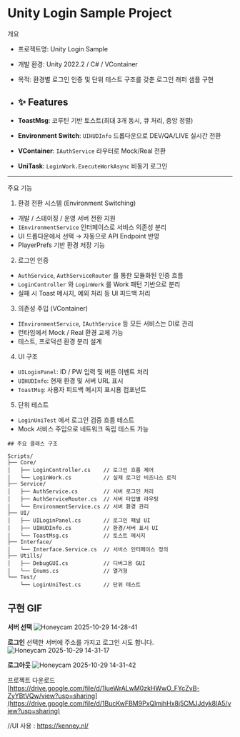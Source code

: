 # Unity Login Sample Project

개요
- 프로젝트명: Unity Login Sample  
- 개발 환경: Unity 2022.2 / C# / VContainer  
- 목적: 환경별 로그인 인증 및 단위 테스트 구조를 갖춘 로그인 래퍼 샘플 구현  

- ## ✨ Features
- **ToastMsg**: 코루틴 기반 토스트(최대 3개 동시, 큐 처리, 중앙 정렬)
- **Environment Switch**: `UIHUDInfo` 드롭다운으로 DEV/QA/LIVE 실시간 전환
- **VContainer**: `IAuthService` 라우터로 Mock/Real 전환
- **UniTask**: `LoginWork.ExecuteWorkAsync` 비동기 로그인
---

주요 기능

1. 환경 전환 시스템 (Environment Switching)
- 개발 / 스테이징 / 운영 서버 전환 지원  
- `IEnvironmentService` 인터페이스로 서비스 의존성 분리  
- UI 드롭다운에서 선택 → 자동으로 API Endpoint 반영  
- PlayerPrefs 기반 환경 저장 기능

2. 로그인 인증
- `AuthService`, `AuthServiceRouter` 를 통한 모듈화된 인증 흐름  
- `LoginController` 와 `LoginWork` 를 Work 패턴 기반으로 분리  
- 실패 시 Toast 메시지, 예외 처리 등 UI 피드백 처리

3. 의존성 주입 (VContainer)
- `IEnvironmentService`, `IAuthService` 등 모든 서비스는 DI로 관리  
- 런타임에서 Mock / Real 환경 교체 가능  
- 테스트, 프로덕션 환경 분리 설계

4. UI 구조
- `UILoginPanel`: ID / PW 입력 및 버튼 이벤트 처리  
- `UIHUDInfo`: 현재 환경 및 서버 URL 표시  
- `ToastMsg`: 사용자 피드백 메시지 표시용 컴포넌트

5. 단위 테스트
- `LoginUniTest` 에서 로그인 검증 흐름 테스트  
- Mock 서비스 주입으로 네트워크 독립 테스트 가능

```
## 주요 클래스 구조

Scripts/
├── Core/
│   ├── LoginController.cs    // 로그인 흐름 제어
│   └── LoginWork.cs          // 실제 로그인 비즈니스 로직
├── Service/
│   ├── AuthService.cs        // 서버 로그인 처리
│   ├── AuthServiceRouter.cs  // 서버 타입별 라우팅
│   └── EnvironmentService.cs // 서버 환경 관리
├── UI/
│   ├── UILoginPanel.cs       // 로그인 패널 UI
│   ├── UIHUDInfo.cs          // 환경/서버 표시 UI
│   └── ToastMsg.cs           // 토스트 메시지
├── Interface/
│   └── Interface.Service.cs  // 서비스 인터페이스 정의
├── Utills/
│   ├── DebugGUI.cs           // 디버그용 GUI
│   └── Enums.cs              // 열거형
└── Test/
    └── LoginUniTest.cs       // 단위 테스트
```
## 구현 GIF
**서버 선택**
![Honeycam 2025-10-29 14-28-41](https://github.com/user-attachments/assets/68e25204-4584-48f2-ae02-f04ba4de92d8)

**로그인**
선택한 서버에 주소를 가지고 로그인 시도 합니다.
![Honeycam 2025-10-29 14-31-17](https://github.com/user-attachments/assets/fe8bf8eb-79ac-47b6-a0ff-b0c0e5d4f776)

**로그아웃**
![Honeycam 2025-10-29 14-31-42](https://github.com/user-attachments/assets/07c5c9d3-1346-49e6-ab04-1bba1b6a1f08)

프로젝트 다운로드
[https://drive.google.com/file/d/1lueWrALwM0zkHWwO_FYcZvB-ZyYBtVQw/view?usp=sharing](https://drive.google.com/file/d/1BucKwFBM9PxQlmjhHx8j5CMJJdyk8lA5/view?usp=sharing)

//UI 사용 : https://kenney.nl/

